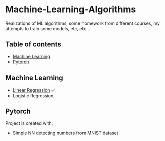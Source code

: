 # Machine-Learning-Algorithms
Realizations of ML algorithms, some homework from different courses, my attempts to train some models, etc, etc...


## Table of contents
* [Machine Learning](#machine-learning)
* [Pytorch](#pytorch)

## Machine Learning
* [Linear Regression](https://github.com/xtbtds/Machine-Learning-Algorithms)  :white_check_mark: 
* Logistic Regression

## Pytorch
Project is created with:
* Simple NN detecting numbers from MNIST dataset
